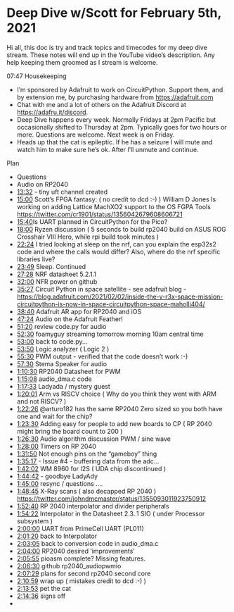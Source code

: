 # Deep Dive w/Scott for February 5th, 2021


Hi all, this doc is try and track topics and timecodes for my deep dive stream. These notes will end up in the YouTube video’s description. Any help keeping them groomed as I stream is welcome.


07:47 Housekeeping
* I’m sponsored by Adafruit to work on CircuitPython. Support them, and by extension me, by purchasing hardware from https://adafruit.com
* Chat with me and a lot of others on the Adafruit Discord at https://adafru.it/discord.
* Deep Dive happens every week. Normally Fridays at 2pm Pacific but occasionally shifted to Thursday at 2pm. Typically goes for two hours or more. Questions are welcome. Next week is on Friday.
* Heads up that the cat is epileptic. If he has a seizure I will mute and watch him to make sure he’s ok. After I’ll unmute and continue.


Plan
* Questions
* Audio on RP2040
* [13:32](https://www.youtube.com/watch?v=VIDEO_2021_02_05&t=812) - tiny uft channel created
* [15:00](https://www.youtube.com/watch?v=VIDEO_2021_02_05&t=900) Scott’s FPGA fantasy:  ( no credit to dcd :-) )
William D Jones Is working on adding Lattice MachXO2 support to the OS FGPA Tools https://twitter.com/cr1901/status/1356042679608606721
* [15:40](https://www.youtube.com/watch?v=VIDEO_2021_02_05&t=940) ​Is UART planned in CircuitPython for the Pico?
* [18:00](https://www.youtube.com/watch?v=VIDEO_2021_02_05&t=1080) Ryzen discussion ( 5 seconds to build rp2040 build on ASUS ROG Crosshair VIII Hero, while rpi build took minutes )
* [22:24](https://www.youtube.com/watch?v=VIDEO_2021_02_05&t=1344) I tried looking at sleep on the nrf, can you explain the esp32s2 code and where the calls would differ? Also, where do the nrf specific libraries live?
* [23:49](https://www.youtube.com/watch?v=VIDEO_2021_02_05&t=1429) Sleep. Continued
* [27:28](https://www.youtube.com/watch?v=VIDEO_2021_02_05&t=1648) NRF datasheet 5.2.1.1
* [32:00](https://www.youtube.com/watch?v=VIDEO_2021_02_05&t=1920) NFR power on github
* [35:27](https://www.youtube.com/watch?v=VIDEO_2021_02_05&t=2127) Circuit Python in space satellite - see adafruit blog - https://blog.adafruit.com/2021/02/02/inside-the-v-r3x-space-mission-circuitpython-is-now-in-space-circuitpython-space-maholli404/
* [38:40](https://www.youtube.com/watch?v=VIDEO_2021_02_05&t=2320) Adafruit AR app for RP2040 and iOS
* [47:24](https://www.youtube.com/watch?v=VIDEO_2021_02_05&t=2844) Audio on the Adafruit Feather!
* [51:20](https://www.youtube.com/watch?v=VIDEO_2021_02_05&t=3080) review code.py for audio
* [52:30](https://www.youtube.com/watch?v=VIDEO_2021_02_05&t=3150) foamyguy streaming tomorrow morning 10am central time
* [53:00](https://www.youtube.com/watch?v=VIDEO_2021_02_05&t=3180) back to code.py…
* [53:50](https://www.youtube.com/watch?v=VIDEO_2021_02_05&t=3230) Logic analyzer ( Logic 2 )
* [55:30](https://www.youtube.com/watch?v=VIDEO_2021_02_05&t=3330) PWM output - verified that the code doesn’t work :-)
* [57:30](https://www.youtube.com/watch?v=VIDEO_2021_02_05&t=3450) Stema Speaker for audio
* [1:10:30](https://www.youtube.com/watch?v=VIDEO_2021_02_05&t=4230) RP2040 Datasheet for PWM
* [1:15:08](https://www.youtube.com/watch?v=VIDEO_2021_02_05&t=4508) audio_dma.c code
* [1:17:33](https://www.youtube.com/watch?v=VIDEO_2021_02_05&t=4653) Ladyada / mystery guest
* [1:20:01](https://www.youtube.com/watch?v=VIDEO_2021_02_05&t=4801) Arm vs RISCV choice ( Why do you think they went with ARM and not RISCV? )
* [1:22:26](https://www.youtube.com/watch?v=VIDEO_2021_02_05&t=4946) @arturo182 has the same RP2040 Zero sized so you both have one and wait for the chip?
* [1:23:30](https://www.youtube.com/watch?v=VIDEO_2021_02_05&t=5010) Adding easy for people to add new boards to CP ( RP 2040 might bring the board count to 200 )
* [1:26:30](https://www.youtube.com/watch?v=VIDEO_2021_02_05&t=5190) Audio algorithm discussion PWM / sine wave
* [1:28:00](https://www.youtube.com/watch?v=VIDEO_2021_02_05&t=5280) Timers on RP 2040
* [1:31:50](https://www.youtube.com/watch?v=VIDEO_2021_02_05&t=5510) Not enough pins on the “gameboy” thing
* [1:35:17](https://www.youtube.com/watch?v=VIDEO_2021_02_05&t=5717) - Issue #4 - buffering data from the adc…
* [1:42:02](https://www.youtube.com/watch?v=VIDEO_2021_02_05&t=6122) WM 8960  for I2S ( UDA chip discontinued )
* [1:44:42](https://www.youtube.com/watch?v=VIDEO_2021_02_05&t=6282) - goodbye LadyAdy
* [1:45:00](https://www.youtube.com/watch?v=VIDEO_2021_02_05&t=6300) resync / questions ….
* [1:48:45](https://www.youtube.com/watch?v=VIDEO_2021_02_05&t=6525) X-Ray scans ( also decapped RP 2040 ) https://twitter.com/johndmcmaster/status/1355093011923750912
* [1:52:40](https://www.youtube.com/watch?v=VIDEO_2021_02_05&t=6760) RP 2040 interpolator and divider peripherals
* [1:54:22](https://www.youtube.com/watch?v=VIDEO_2021_02_05&t=6862) Interpolator in the Datasheet 2.3..1 SIO ( under Processor subsystem )
* [2:00:00](https://www.youtube.com/watch?v=VIDEO_2021_02_05&t=7200) UART from PrimeCell UART (PL011)
* [2:01:20](https://www.youtube.com/watch?v=VIDEO_2021_02_05&t=7280) back to Interpolator
* [2:03:05](https://www.youtube.com/watch?v=VIDEO_2021_02_05&t=7385) back to conversion code in audio_dma.c
* [2:04:00](https://www.youtube.com/watch?v=VIDEO_2021_02_05&t=7440) RP2040  desired ‘improvements’
* [2:05:55](https://www.youtube.com/watch?v=VIDEO_2021_02_05&t=7555) pioasm complete? Missing features.
* [2:06:30](https://www.youtube.com/watch?v=VIDEO_2021_02_05&t=7590) github  rp2040_audiopwmio
* [2:07:29](https://www.youtube.com/watch?v=VIDEO_2021_02_05&t=7649) plans for second rp2040 second core
* [2:10:59](https://www.youtube.com/watch?v=VIDEO_2021_02_05&t=7859) wrap up ( mistakes credit to dcd :-) )
* [2:13:53](https://www.youtube.com/watch?v=VIDEO_2021_02_05&t=8033) pet the cat
* [2:14:36](https://www.youtube.com/watch?v=VIDEO_2021_02_05&t=8076) signs off
*
